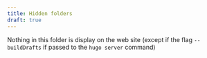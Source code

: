 ```yaml
---
title: Hidden folders
draft: true
---
```


Nothing in this folder is display on the web site (except if the flag
        `--buildDrafts` if passed to the `hugo server` command)

